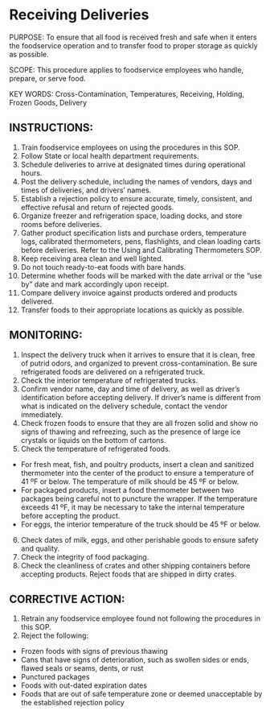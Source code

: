 # Receiving Deliveries

PURPOSE: To ensure that all food is received fresh and safe when it enters the
foodservice operation and to transfer food to proper storage as quickly as possible.

SCOPE: This procedure applies to foodservice employees who handle, prepare, or serve
food.

KEY WORDS: Cross-Contamination, Temperatures, Receiving, Holding, Frozen
Goods, Delivery

## INSTRUCTIONS:

1. Train foodservice employees on using the procedures in this SOP.
2. Follow State or local health department requirements.
3. Schedule deliveries to arrive at designated times during operational hours.
4. Post the delivery schedule, including the names of vendors, days and times of deliveries, and drivers’ names.
5. Establish a rejection policy to ensure accurate, timely, consistent, and effective refusal and return of rejected goods.
6. Organize freezer and refrigeration space, loading docks, and store rooms before deliveries.
7. Gather product specification lists and purchase orders, temperature logs, calibrated thermometers, pens, flashlights, and clean loading carts before deliveries. Refer to the Using and Calibrating Thermometers SOP.
8. Keep receiving area clean and well lighted.
9. Do not touch ready-to-eat foods with bare hands.
10. Determine whether foods will be marked with the date arrival or the “use by” date and mark accordingly upon receipt.
11. Compare delivery invoice against products ordered and products delivered.
12. Transfer foods to their appropriate locations as quickly as possible.

## MONITORING:
1. Inspect the delivery truck when it arrives to ensure that it is clean, free of putrid odors, and organized to prevent cross-contamination. Be sure refrigerated foods are delivered on a refrigerated truck.
2. Check the interior temperature of refrigerated trucks.
3. Confirm vendor name, day and time of delivery, as well as driver’s identification before accepting delivery. If driver’s name is different from what is indicated on the delivery schedule, contact the vendor immediately.
4. Check frozen foods to ensure that they are all frozen solid and show no signs of thawing and refreezing, such as the presence of large ice crystals or liquids on the bottom of cartons.
5. Check the temperature of refrigerated foods.
  * For fresh meat, fish, and poultry products, insert a clean and sanitized thermometer into the center of the product to ensure a temperature of 41 ºF or below. The temperature of milk should be 45 ºF or below.
  * For packaged products, insert a food thermometer between two packages being careful not to puncture the wrapper. If the temperature exceeds 41 ºF, it may be necessary to take the internal temperature before accepting the product.
  * For eggs, the interior temperature of the truck should be 45 ºF or below.
6. Check dates of milk, eggs, and other perishable goods to ensure safety and quality.
7. Check the integrity of food packaging.
8. Check the cleanliness of crates and other shipping containers before accepting products. Reject foods that are shipped in dirty crates.

## CORRECTIVE ACTION:

1. Retrain any foodservice employee found not following the procedures in this SOP.
2. Reject the following:
  * Frozen foods with signs of previous thawing
  * Cans that have signs of deterioration, such as swollen sides or ends, flawed seals or seams, dents, or rust
  * Punctured packages
  * Foods with out-dated expiration dates
  * Foods that are out of safe temperature zone or deemed unacceptable by the established rejection policy
